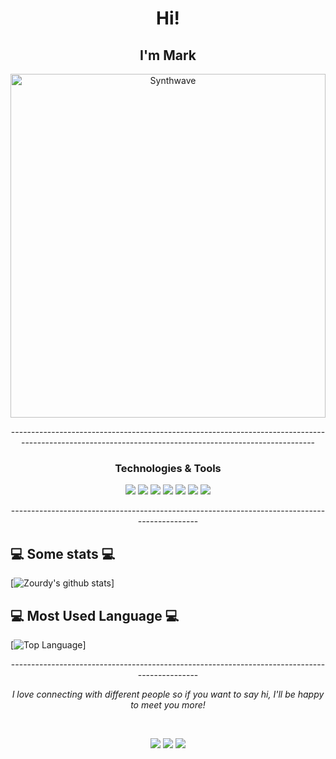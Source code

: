 <h1 align="center"> Hi!</h1>
<h2 align="center"> I'm Mark</h2>
<p align="center"><img src="https://i.pinimg.com/originals/6e/34/f0/6e34f0027ae54a25873e2e07cf0aafb2.gif" alt="Synthwave" height="550" width="100%"></p>

<p align="center">-------------------------------------------------------------------------------------------------------------------------------------------------------</p>

<h3 align="center">Technologies & Tools</h3>

<p align="center">
<img src = "https://img.shields.io/badge/-HTML5-E34F26?style=flat&logo=html5&logoColor=white"> 
<img src = "https://img.shields.io/badge/-CSS3-1572B6?style=flat&logo=css3&logoColor=white">
<img src="https://img.shields.io/badge/-Bootstrap-563D7C?style=flat&logo=bootstrap&logoColor=white">
<img src="https://img.shields.io/badge/-JavaScript-eed718?style=flat&logo=javascript&logoColor=ffffff">
<img src="https://img.shields.io/badge/-Sass-cc6699?style=flat&logo=sass&logoColor=ffffff">
<img src="http://img.shields.io/badge/-Git-F1502F?style=flat&logo=git&logoColor=FFFFFF">
<img src="http://img.shields.io/badge/-Github-000000?style=flat&logo=github&logoColor=FFFFFF">

<!-- 
<img src="https://img.shields.io/badge/-React-000000?style=flat&logo=react&logoColor=00c8ff">
<img src="https://img.shields.io/badge/-MongoDB-4DB33D?style=flat&logo=mongodb&logoColor=FFFFFF">
<img src="https://img.shields.io/badge/-GraphQL-e535ab?style=flat&logo=graphql&logoColor=FFFFFF">
<img src="https://img.shields.io/badge/-PostgreSQL-F29111?style=flat&logo=PostgreSQL&logoColor=FFFFFF">
<img src="https://img.shields.io/badge/-Express.js-787878?style=flat">
<img src="https://img.shields.io/badge/-Node.js-3C873A?style=flat&logo=Node.js&logoColor=white">
<img src="https://img.shields.io/badge/-Firebase-FFA611?style=flat&logo=firebase&logoColor=FFFFFF">
<img src="http://img.shields.io/badge/-Google%20Cloud%20Platform-4285F4?style=flat&logo=google%20cloud&logoColor=white">
<img src="https://img.shields.io/badge/-Progressive Web Apps-5A0FC8?style=flat">
<img src="http://img.shields.io/badge/-Tailwind CSS-007ACC?style=flat&logo=TailwindCSS%20studio%20code&logoColor=white">
<img src="http://img.shields.io/badge/-Heroku-430098?style=flat&logo=heroku&logoColor=white">
<img src="http://img.shields.io/badge/-Vercel-black?style=flat&logo=vercel&logoColor=white"> -->
</p>

<!-- <h3 align="center">Other Languages I know</h3>

<p align="center">
<img src="http://img.shields.io/badge/-Go-39A6A3?style=flat&logo=go&logoColor=white"> <img src="https://img.shields.io/badge/-C-659ad2?style=flat&logo=c%2B%2B&logoColor=ffffff"> <img src="https://img.shields.io/badge/-Python-0A1931?style=flat&logo=python&logoColor=white">
</p> -->

<p align="center">---------------------------------------------------------------------------------------------</p>


<h2>💻 Some stats 💻</h2>

[![Zourdy's github stats](https://github-readme-stats.vercel.app/api?username=mark123jesper&show_icons=true&theme=github_dark)]

<h2>💻 Most Used Language 💻</h2>

[![Top Language](https://github-readme-stats.vercel.app/api/top-langs/?username=mark123jesper&layout=compact&theme=github_dark)]

<p align="center">---------------------------------------------------------------------------------------------</p>

<p align="center"><em>I love connecting with different people so if you want to say hi, I'll be happy to meet you more!</em></p>

<br />
<p align="center">
<a href="www.linkedin.com/in/mark123jesper"><img src="https://img.shields.io/badge/linkedin-%230077B5.svg?&style=for-the-badge&logo=linkedin&logoColor=white"/></a>
<a href="https://instagram.com/zourdyzh"><img src="https://img.shields.io/badge/facebook-%230077B5.svg?&style=for-the-badge&logo=facebook&logoColor=white"/></a>
<a href="https://mark123jesper.github.io/"><img src="https://img.shields.io/badge/website-%230077B5.svg?&style=for-the-badge&logo=circle&logoColor=white"/></a>

</p>
